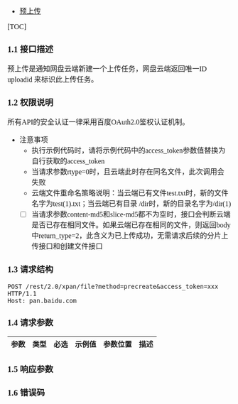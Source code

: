 <font face="Simsun" size=3>

- [预上传](https://pan.baidu.com/union/doc/3ksg0s9r7) 

[TOC]

### 1.1 接口描述

预上传是通知网盘云端新建一个上传任务，网盘云端返回唯一ID uploadid 来标识此上传任务。

### 1.2 权限说明

所有API的安全认证一律采用百度OAuth2.0鉴权认证机制。

- 注意事项
  - 执行示例代码时，请将示例代码中的access_token参数值替换为自行获取的access_token
  - 当请求参数rtype=0时，且云端此时存在同名文件，此次调用会失败
  - 云端文件重命名策略说明：当云端已有文件test.txt时，新的文件名字为test(1).txt；当云端已有目录 /dir时，新的目录名字为/dir(1)
  - [ ] 当请求参数content-md5和slice-md5都不为空时，接口会判断云端是否已存在相同文件。如果云端已存在相同的文件，则返回body中return_type=2，此含义为已上传成功，无需请求后续的分片上传接口和创建文件接口

### 1.3 请求结构

~~~
POST /rest/2.0/xpan/file?method=precreate&access_token=xxx HTTP/1.1
Host: pan.baidu.com
~~~

### 1.4 请求参数

| 参数  | 类型  | 必选  | 示例值 | 参数位置 | 描述  |
|-----|-----|-----|-----|------|-----|

### 1.5 响应参数

### 1.6 错误码

</font>